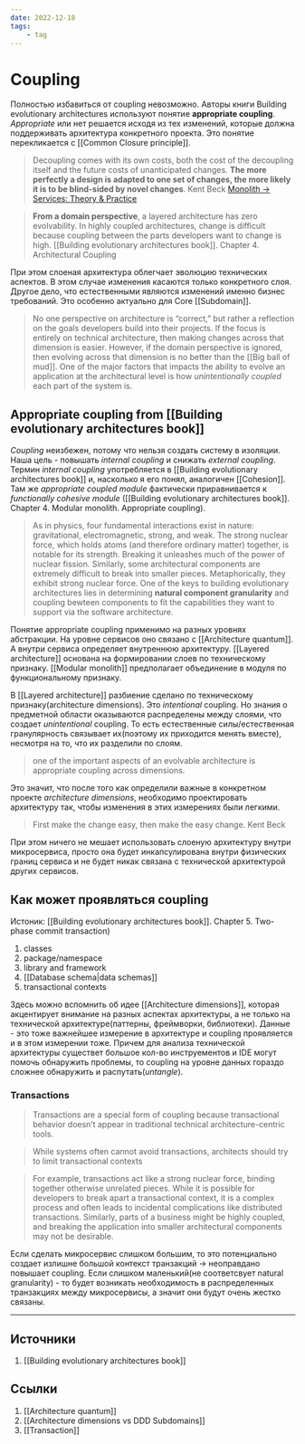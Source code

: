 ```yaml
---
date: 2022-12-18
tags:
    - tag
---
```

# Coupling

Полностью избавиться от coupling невозможно. Авторы книги Building evolutionary architectures используют понятие **appropriate coupling**. *Appropriate* или нет решается исходя из тех изменений, которые должна поддерживать архитектура конкретного проекта. Это понятие перекликается с [[Common Closure principle]].

> Decoupling comes with its own costs, both the cost of the decoupling itself and the future costs of unanticipated changes. **The more perfectly a design is adapted to one set of changes, the more likely it is to be blind-sided by novel changes**. Kent Beck [Monolith -> Services: Theory & Practice](https://medium.com/@kentbeck_7670/monolith-services-theory-practice-617e4546a879)

> **From a domain perspective**, a layered architecture has zero evolvability. In highly coupled architectures, change is difficult because coupling between the parts developers want to change is high. [[Building evolutionary architectures book]]. Chapter 4. Architectural Coupling

При этом слоеная архитектура облегчает эволюцию технических аспектов. В этом случае изменения касаются только конкретного слоя. Другое дело, что естественными являются изменений именно бизнес требований. Это особенно актуально для Core [[Subdomain]].

> No one perspective on architecture is “correct,” but rather a reflection on the goals developers build into their projects. If the focus is entirely on technical architecture, then making changes across that dimension is easier. However, if the domain perspective is ignored, then evolving across that dimension is no better than the [[Big ball of mud]].
> One of the major factors that impacts the ability to evolve an application at the architectural level is how *unintentionally coupled* each part of the system is.

## Appropriate coupling from [[Building evolutionary architectures book]]

*Coupling* неизбежен, потому что нельзя создать систему в изоляции. Наша цель - повышать *internal coupling* и снижать *external coupling*. Термин *internal coupling* употребляется в [[Building evolutionary architectures book]] и, насколько я его понял, аналогичен [[Cohesion]]. Там же *appropriate coupled module* фактически приравнивается к *functionally cohesive module* ([[Building evolutionary architectures book]]. Chapter 4. Modular monolith. Appropriate coupling).

> As in physics, four fundamental interactions exist in nature: gravitational, electromagnetic, strong, and weak. The strong nuclear force, which holds atoms (and therefore ordinary matter) together, is notable for its strength. Breaking it unleashes much of the power of nuclear fission. Similarly, some architectural components are extremely difficult to break into smaller pieces. Metaphorically, they exhibit strong nuclear force. One of the keys to building evolutionary architectures lies in determining **natural component granularity** and coupling bewteen components to fit the capabilities they want to support via the software architecture.

Понятие appropriate coupling применимо на разных уровнях абстракции. На уровне сервисов оно связано с [[Architecture quantum]]. А внутри сервиса определяет внутреннюю архитектуру. [[Layered architecture]] основана на формировании слоев по техническому признаку. [[Modular monolith]] предполагает объединение в модуля по функциональному признаку.

В [[Layered architecture]] разбиение сделано по техническому признаку(architecture dimensions). Это *intentional* coupling. Но знания о предметной области оказываются распределены между слоями, что создает *unintentional* coupling. То есть естественные силы/естественная гранулярность связывает их(поэтому их приходится менять вместе), несмотря на то, что их разделили по слоям.

> one of the important aspects of an evolvable architecture is appropriate coupling across dimensions.

Это значит, что после того как определили важные в конкретном проекте *architecture dimensions*, необходимо проектировать архитектуру так, чтобы изменения в этих измерениях были легкими.

> First make the change easy, then make the easy change. Kent Beck

При этом ничего не мешает использовать слоеную архитектуру внутри микросервиса, просто она будет инкапсулирована внутри физических границ сервиса и не будет никак связана с технической архитектурой других сервисов.

## Как может проявляться coupling

Истоник: [[Building evolutionary architectures book]]. Chapter 5. Two-phase commit transaction)

1. classes
1. package/namespace
1. library and framework
1. [[Database schema|data schemas]]
1. transactional contexts

Здесь можно вспомнить об идее [[Architecture dimensions]], которая акцентирует внимание на разных аспектах архитектуры, а не только на технической архитектуре(паттерны, фреймворки, библиотеки). Данные - это тоже важнейшее измерение в архитектуре и coupling проявляется и в этом измерении тоже. Причем для анализа технической архитектуры существет большое кол-во инструементов и IDE могут помочь обнаружить проблемы, то coupling на уровне данных гораздо сложнее обнаружить и распутать(*untangle*).

### Transactions

> Transactions are a special form of coupling because transactional behavior doesn’t appear in traditional technical architecture-centric tools.

> While systems often cannot avoid transactions, architects should try to limit transactional contexts

> For example, transactions act like a strong nuclear force, binding together otherwise unrelated pieces. While it is possible for developers to break apart a transactional context, it is a complex process and often leads to incidental complications like distributed transactions. Similarly, parts of a business might be highly coupled, and breaking the application into smaller architectural components may not be desirable.

Если сделать микросервис слишком большим, то это потенциально создает излишне большой контекст транзакций -> неоправдано повышает coupling. Если слишком маленький(не соответсвует natural granularity) - то будет возникать необходимость в распределенных транзакциях между микросервисы, а значит они будут очень жестко связаны.

---

## Источники

1. [[Building evolutionary architectures book]]

## Ссылки

1. [[Architecture quantum]]
1. [[Architecture dimensions vs DDD Subdomains]]
1. [[Transaction]]
